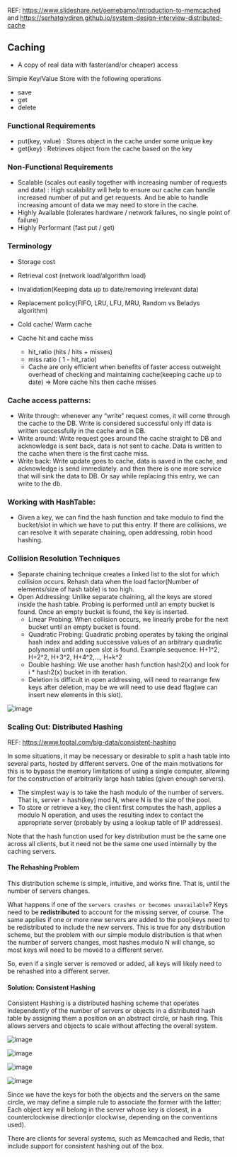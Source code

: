 REF: https://www.slideshare.net/oemebamo/introduction-to-memcached and https://serhatgiydiren.github.io/system-design-interview-distributed-cache

## Caching
* A copy of real data with faster(and/or cheaper) access

Simple Key/Value Store with the following operations
* save
* get
* delete

### Functional Requirements
* put(key, value) : Stores object in the cache under some unique key
* get(key) : Retrieves object from the cache based on the key

### Non-Functional Requirements
* Scalable (scales out easily together with increasing number of requests and data) : High scalability will help to ensure our cache can handle increased number of put and get requests. And be able to handle increasing amount of data we may need to store in the cache.
* Highly Available (tolerates hardware / network failures, no single point of failure)
* Highly Performant (fast put / get)

### Terminology
* Storage cost
* Retrieval cost (network load/algorithm load)
* Invalidation(Keeping data up to date/removing irrelevant data)
* Replacement policy(FIFO, LRU, LFU, MRU, Random vs Beladys algorithm)
* Cold cache/ Warm cache

* Cache hit and cache miss
  - hit_ratio (hits / hits + misses)
  - miss ratio ( 1 - hit_ratio) 
  - Cache are only efficient when benefits of faster access outweight overhead of checking and maintaining cache(keeping cache up to date) => More cache hits then cache misses


### Cache access patterns:
* Write through: whenever any “write” request comes, it will come through the cache to the DB. Write is considered successful only iff data is written successfully in the cache and in DB.
* Write around: Write request goes around the cache straight to DB and acknowledge is sent back, data is not sent to cache. Data is written to the cache when there is the first cache miss.
* Write back: Write update goes to cache, data is saved in the cache, and acknowledge is send immediately. and then there is one more service that will sink the data to DB. Or say while replacing this entry, we can write to the db.


### Working with HashTable:
* Given a key, we can find the hash function and take modulo to find the bucket/slot in which we have to put this entry. If there are collisions, we can resolve it with separate chaining, open addressing, robin hood hashing.


### Collision Resolution Techniques
* Separate chaining technique creates a linked list to the slot for which collision occurs. Rehash data when the load factor(Number of elements/size of hash table) is too high.
* Open Addressing: Unlike separate chaining, all the keys are stored inside the hash table. Probing is performed until an empty bucket is found. Once an empty bucket is found, the key is inserted.
  - Linear Probing: When collision occurs, we linearly probe for the next bucket until an empty bucket is found.
  - Quadratic Probing: Quadratic probing operates by taking the original hash index and adding successive values of an arbitrary quadratic polynomial until an open slot is found. Example sequence: H+1^2, H+2^2, H+3^2, H+4^2,..., H+k^2
  - Double hashing: We use another hash function hash2(x) and look for i * hash2(x) bucket in ith iteration.
  - Deletion is difficult in open addressing, will need to rearrange few keys after deletion, may be we will need to use dead flag(we can insert new elements in this slot).

![image](https://user-images.githubusercontent.com/19663316/147113662-bdeb0167-97d6-4e6e-a713-abb24d333221.png)


### Scaling Out: Distributed Hashing

REF: https://www.toptal.com/big-data/consistent-hashing

In some situations, it may be necessary or desirable to split a hash table into several parts, hosted by different servers. One of the main motivations for this is to bypass the memory limitations of using a single computer, allowing for the construction of arbitrarily large hash tables (given enough servers).


* The simplest way is to take the hash modulo of the number of servers. That is, server = hash(key) mod N, where N is the size of the pool. 
* To store or retrieve a key, the client first computes the hash, applies a modulo N operation, and uses the resulting index to contact the appropriate server (probably by using a lookup table of IP addresses). 

Note that the hash function used for key distribution must be the same one across all clients, but it need not be the same one used internally by the caching servers.

#### The Rehashing Problem

This distribution scheme is simple, intuitive, and works fine. That is, until the number of servers changes. 

What happens if one of the `servers crashes or becomes unavailable`? Keys need to be **redistributed** to account for the missing server, of course. The same applies if one or more new servers are added to the pool;keys need to be redistributed to include the new servers. This is true for any distribution scheme, but the problem with our simple modulo distribution is that when the number of servers changes, most hashes modulo N will change, so most keys will need to be moved to a different server. 

So, even if a single server is removed or added, all keys will likely need to be rehashed into a different server.

#### Solution: Consistent Hashing

Consistent Hashing is a distributed hashing scheme that operates independently of the number of servers or objects in a distributed hash table by assigning them a position on an abstract circle, or hash ring. This allows servers and objects to scale without affecting the overall system.

![image](https://user-images.githubusercontent.com/19663316/147120834-dde64338-7a20-4992-9d13-10252cfe3156.png)

![image](https://user-images.githubusercontent.com/19663316/147120790-8527dee9-224b-46db-9b8b-96a0bedd664b.png)

![image](https://user-images.githubusercontent.com/19663316/147120856-c33a503e-9dba-4607-91e4-c8090e738ebe.png)

![image](https://user-images.githubusercontent.com/19663316/147120521-3e0254eb-81cd-4db5-9f86-8609c14988ce.png)

Since we have the keys for both the objects and the servers on the same circle, we may define a simple rule to associate the former with the latter: Each object key will belong in the server whose key is closest, in a counterclockwise direction(or clockwise, depending on the conventions used).

There are clients for several systems, such as Memcached and Redis, that include support for consistent hashing out of the box.
